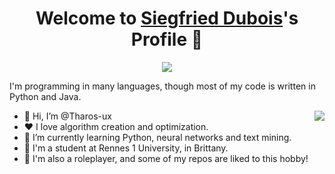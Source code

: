 <p align="center">
  <h1 align="center">Welcome to <a href="https://github.com/Tharos-ux">Siegfried Dubois</a>'s Profile 👋</h1>
</p>
<p align="center">
  <a align="center" href="https://github.com/DenverCoder1/readme-typing-svg"><img src="https://readme-typing-svg.herokuapp.com?&font=IBM+Plex+Sans&color=F72EE2&size=25&lines=Welcome+to+my+GitHub+Profile!;I'm+a+student+in+bioinformatics;Coding+since+I'm+7+years+old;I'm+a+Python+developer" /></a>
</p>
<p>I'm programming in many languages, though most of my code is written in Python and Java.</p>
<img align="right" src="https://media.giphy.com/media/M9gbBd9nbDrOTu1Mqx/giphy.gif">
<ul>
  <li>👋 Hi, I’m @Tharos-ux</li>
  <li>❤️ I love algorithm creation and optimization.</li>
  <li>🌱 I’m currently learning Python, neural networks and text mining.</li>
  <li>💼 I'm a student at Rennes 1 University, in Brittany.</li>
  <li>🐲 I'm also a roleplayer, and some of my repos are liked to this hobby!</li>
</ul>
